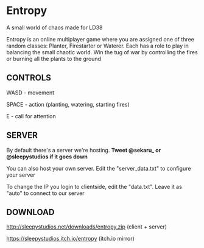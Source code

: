 # Entropy
A small world of chaos made for LD38

Entropy is an online multiplayer game where you are assigned one of three random classes: Planter, Firestarter or Waterer. Each has a role to play in balancing the small chaotic world. Win the tug of war by controlling the fires or burning all the plants to the ground


## CONTROLS

WASD - movement

SPACE - action (planting, watering, starting fires)

E - call for attention


## SERVER

By default there's a server we're hosting. **Tweet @sekaru_ or @sleepystudios if it goes down**

You can also host your own server. Edit the "server_data.txt" to configure your server

To change the IP you login to clientside, edit the "data.txt". Leave it as "auto" to connect to our server


## DOWNLOAD

http://sleepystudios.net/downloads/entropy.zip (client + server)

https://sleepystudios.itch.io/entropy (itch.io mirror)

